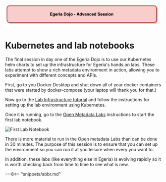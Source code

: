 <!-- SPDX-License-Identifier: CC-BY-4.0 -->
<!-- Copyright Contributors to the ODPi Egeria project 2020. -->

![Red - Advanced sessions](egeria-dojo-session-coding-red-advanced-session.png)

# Kubernetes and lab notebooks

The final session in day one of the Egeria Dojo is to use our Kubernetes
helm charts to set up the infrastructure for Egeria's hands on labs.
These labs attempt to show a rich metadata environment in action,
allowing you to experiment with different concepts and APIs.

First, go to you Docker Desktop and shut down all of your docker containers that were started
by docker-compose (your laptop will thank you for that.)

Now go to the [Lab Infrastructure tutorial](../tutorials/lab-infrastructure-guide)
and follow the instructions for setting up the lab environment using Kubernetes.

Once it is running, go to the [Open Metadata Labs](../open-metadata-labs) instructions
to start the first lab notebook.

![First Lab Notebook](../../../developer-resources/tools/jupyter-notebook-browser-window.png)

There is more material to run in the Open metadata Labs than can be done in 30 minutes.
The purpose of this session is to ensure that you can set up the environment
so you can run it at you leisure when every you want to.

In addition, these labs (like everything else in Egeria) is evolving rapidly so it is worth
checking back from time to time to see what is new.

---8<-- "snippets/abbr.md"